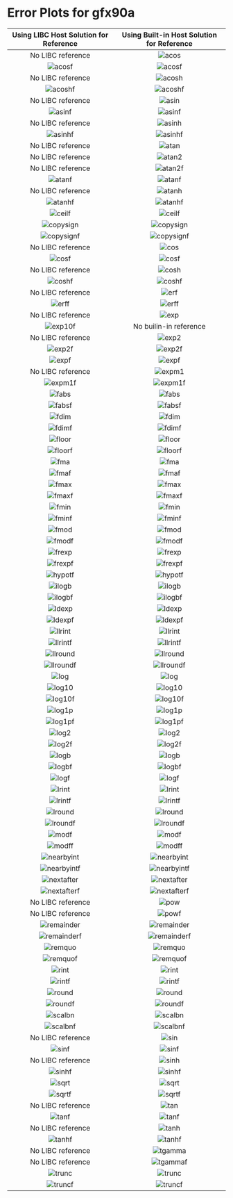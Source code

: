 # Error Plots for gfx90a
| Using LIBC Host Solution for Reference | Using Built-in Host Solution for Reference |
|:-----:|:-----:|
No LIBC reference | ![acos](./results/output/gfx90a/acos/acos_builtin.png)
![acosf](./results/output/gfx90a/acosf/acosf_libc.png) | ![acosf](./results/output/gfx90a/acosf/acosf_builtin.png)
No LIBC reference | ![acosh](./results/output/gfx90a/acosh/acosh_builtin.png)
![acoshf](./results/output/gfx90a/acoshf/acoshf_libc.png) | ![acoshf](./results/output/gfx90a/acoshf/acoshf_builtin.png)
No LIBC reference | ![asin](./results/output/gfx90a/asin/asin_builtin.png)
![asinf](./results/output/gfx90a/asinf/asinf_libc.png) | ![asinf](./results/output/gfx90a/asinf/asinf_builtin.png)
No LIBC reference | ![asinh](./results/output/gfx90a/asinh/asinh_builtin.png)
![asinhf](./results/output/gfx90a/asinhf/asinhf_libc.png) | ![asinhf](./results/output/gfx90a/asinhf/asinhf_builtin.png)
No LIBC reference | ![atan](./results/output/gfx90a/atan/atan_builtin.png)
No LIBC reference | ![atan2](./results/output/gfx90a/atan2/atan2_builtin.png)
No LIBC reference | ![atan2f](./results/output/gfx90a/atan2f/atan2f_builtin.png)
![atanf](./results/output/gfx90a/atanf/atanf_libc.png) | ![atanf](./results/output/gfx90a/atanf/atanf_builtin.png)
No LIBC reference | ![atanh](./results/output/gfx90a/atanh/atanh_builtin.png)
![atanhf](./results/output/gfx90a/atanhf/atanhf_libc.png) | ![atanhf](./results/output/gfx90a/atanhf/atanhf_builtin.png)
![ceilf](./results/output/gfx90a/ceilf/ceilf_libc.png) | ![ceilf](./results/output/gfx90a/ceilf/ceilf_builtin.png)
![copysign](./results/output/gfx90a/copysign/copysign_libc.png) | ![copysign](./results/output/gfx90a/copysign/copysign_builtin.png)
![copysignf](./results/output/gfx90a/copysignf/copysignf_libc.png) | ![copysignf](./results/output/gfx90a/copysignf/copysignf_builtin.png)
No LIBC reference | ![cos](./results/output/gfx90a/cos/cos_builtin.png)
![cosf](./results/output/gfx90a/cosf/cosf_libc.png) | ![cosf](./results/output/gfx90a/cosf/cosf_builtin.png)
No LIBC reference | ![cosh](./results/output/gfx90a/cosh/cosh_builtin.png)
![coshf](./results/output/gfx90a/coshf/coshf_libc.png) | ![coshf](./results/output/gfx90a/coshf/coshf_builtin.png)
No LIBC reference | ![erf](./results/output/gfx90a/erf/erf_builtin.png)
![erff](./results/output/gfx90a/erff/erff_libc.png) | ![erff](./results/output/gfx90a/erff/erff_builtin.png)
No LIBC reference | ![exp](./results/output/gfx90a/exp/exp_builtin.png)
![exp10f](./results/output/gfx90a/exp10f/exp10f_libc.png) | No builin-in reference
No LIBC reference | ![exp2](./results/output/gfx90a/exp2/exp2_builtin.png)
![exp2f](./results/output/gfx90a/exp2f/exp2f_libc.png) | ![exp2f](./results/output/gfx90a/exp2f/exp2f_builtin.png)
![expf](./results/output/gfx90a/expf/expf_libc.png) | ![expf](./results/output/gfx90a/expf/expf_builtin.png)
No LIBC reference | ![expm1](./results/output/gfx90a/expm1/expm1_builtin.png)
![expm1f](./results/output/gfx90a/expm1f/expm1f_libc.png) | ![expm1f](./results/output/gfx90a/expm1f/expm1f_builtin.png)
![fabs](./results/output/gfx90a/fabs/fabs_libc.png) | ![fabs](./results/output/gfx90a/fabs/fabs_builtin.png)
![fabsf](./results/output/gfx90a/fabsf/fabsf_libc.png) | ![fabsf](./results/output/gfx90a/fabsf/fabsf_builtin.png)
![fdim](./results/output/gfx90a/fdim/fdim_libc.png) | ![fdim](./results/output/gfx90a/fdim/fdim_builtin.png)
![fdimf](./results/output/gfx90a/fdimf/fdimf_libc.png) | ![fdimf](./results/output/gfx90a/fdimf/fdimf_builtin.png)
![floor](./results/output/gfx90a/floor/floor_libc.png) | ![floor](./results/output/gfx90a/floor/floor_builtin.png)
![floorf](./results/output/gfx90a/floorf/floorf_libc.png) | ![floorf](./results/output/gfx90a/floorf/floorf_builtin.png)
![fma](./results/output/gfx90a/fma/fma_libc.png) | ![fma](./results/output/gfx90a/fma/fma_builtin.png)
![fmaf](./results/output/gfx90a/fmaf/fmaf_libc.png) | ![fmaf](./results/output/gfx90a/fmaf/fmaf_builtin.png)
![fmax](./results/output/gfx90a/fmax/fmax_libc.png) | ![fmax](./results/output/gfx90a/fmax/fmax_builtin.png)
![fmaxf](./results/output/gfx90a/fmaxf/fmaxf_libc.png) | ![fmaxf](./results/output/gfx90a/fmaxf/fmaxf_builtin.png)
![fmin](./results/output/gfx90a/fmin/fmin_libc.png) | ![fmin](./results/output/gfx90a/fmin/fmin_builtin.png)
![fminf](./results/output/gfx90a/fminf/fminf_libc.png) | ![fminf](./results/output/gfx90a/fminf/fminf_builtin.png)
![fmod](./results/output/gfx90a/fmod/fmod_libc.png) | ![fmod](./results/output/gfx90a/fmod/fmod_builtin.png)
![fmodf](./results/output/gfx90a/fmodf/fmodf_libc.png) | ![fmodf](./results/output/gfx90a/fmodf/fmodf_builtin.png)
![frexp](./results/output/gfx90a/frexp/frexp_libc.png) | ![frexp](./results/output/gfx90a/frexp/frexp_builtin.png)
![frexpf](./results/output/gfx90a/frexpf/frexpf_libc.png) | ![frexpf](./results/output/gfx90a/frexpf/frexpf_builtin.png)
![hypotf](./results/output/gfx90a/hypotf/hypotf_libc.png) | ![hypotf](./results/output/gfx90a/hypotf/hypotf_builtin.png)
![ilogb](./results/output/gfx90a/ilogb/ilogb_libc.png) | ![ilogb](./results/output/gfx90a/ilogb/ilogb_builtin.png)
![ilogbf](./results/output/gfx90a/ilogbf/ilogbf_libc.png) | ![ilogbf](./results/output/gfx90a/ilogbf/ilogbf_builtin.png)
![ldexp](./results/output/gfx90a/ldexp/ldexp_libc.png) | ![ldexp](./results/output/gfx90a/ldexp/ldexp_builtin.png)
![ldexpf](./results/output/gfx90a/ldexpf/ldexpf_libc.png) | ![ldexpf](./results/output/gfx90a/ldexpf/ldexpf_builtin.png)
![llrint](./results/output/gfx90a/llrint/llrint_libc.png) | ![llrint](./results/output/gfx90a/llrint/llrint_builtin.png)
![llrintf](./results/output/gfx90a/llrintf/llrintf_libc.png) | ![llrintf](./results/output/gfx90a/llrintf/llrintf_builtin.png)
![llround](./results/output/gfx90a/llround/llround_libc.png) | ![llround](./results/output/gfx90a/llround/llround_builtin.png)
![llroundf](./results/output/gfx90a/llroundf/llroundf_libc.png) | ![llroundf](./results/output/gfx90a/llroundf/llroundf_builtin.png)
![log](./results/output/gfx90a/log/log_libc.png) | ![log](./results/output/gfx90a/log/log_builtin.png)
![log10](./results/output/gfx90a/log10/log10_libc.png) | ![log10](./results/output/gfx90a/log10/log10_builtin.png)
![log10f](./results/output/gfx90a/log10f/log10f_libc.png) | ![log10f](./results/output/gfx90a/log10f/log10f_builtin.png)
![log1p](./results/output/gfx90a/log1p/log1p_libc.png) | ![log1p](./results/output/gfx90a/log1p/log1p_builtin.png)
![log1pf](./results/output/gfx90a/log1pf/log1pf_libc.png) | ![log1pf](./results/output/gfx90a/log1pf/log1pf_builtin.png)
![log2](./results/output/gfx90a/log2/log2_libc.png) | ![log2](./results/output/gfx90a/log2/log2_builtin.png)
![log2f](./results/output/gfx90a/log2f/log2f_libc.png) | ![log2f](./results/output/gfx90a/log2f/log2f_builtin.png)
![logb](./results/output/gfx90a/logb/logb_libc.png) | ![logb](./results/output/gfx90a/logb/logb_builtin.png)
![logbf](./results/output/gfx90a/logbf/logbf_libc.png) | ![logbf](./results/output/gfx90a/logbf/logbf_builtin.png)
![logf](./results/output/gfx90a/logf/logf_libc.png) | ![logf](./results/output/gfx90a/logf/logf_builtin.png)
![lrint](./results/output/gfx90a/lrint/lrint_libc.png) | ![lrint](./results/output/gfx90a/lrint/lrint_builtin.png)
![lrintf](./results/output/gfx90a/lrintf/lrintf_libc.png) | ![lrintf](./results/output/gfx90a/lrintf/lrintf_builtin.png)
![lround](./results/output/gfx90a/lround/lround_libc.png) | ![lround](./results/output/gfx90a/lround/lround_builtin.png)
![lroundf](./results/output/gfx90a/lroundf/lroundf_libc.png) | ![lroundf](./results/output/gfx90a/lroundf/lroundf_builtin.png)
![modf](./results/output/gfx90a/modf/modf_libc.png) | ![modf](./results/output/gfx90a/modf/modf_builtin.png)
![modff](./results/output/gfx90a/modff/modff_libc.png) | ![modff](./results/output/gfx90a/modff/modff_builtin.png)
![nearbyint](./results/output/gfx90a/nearbyint/nearbyint_libc.png) | ![nearbyint](./results/output/gfx90a/nearbyint/nearbyint_builtin.png)
![nearbyintf](./results/output/gfx90a/nearbyintf/nearbyintf_libc.png) | ![nearbyintf](./results/output/gfx90a/nearbyintf/nearbyintf_builtin.png)
![nextafter](./results/output/gfx90a/nextafter/nextafter_libc.png) | ![nextafter](./results/output/gfx90a/nextafter/nextafter_builtin.png)
![nextafterf](./results/output/gfx90a/nextafterf/nextafterf_libc.png) | ![nextafterf](./results/output/gfx90a/nextafterf/nextafterf_builtin.png)
No LIBC reference | ![pow](./results/output/gfx90a/pow/pow_builtin.png)
No LIBC reference | ![powf](./results/output/gfx90a/powf/powf_builtin.png)
![remainder](./results/output/gfx90a/remainder/remainder_libc.png) | ![remainder](./results/output/gfx90a/remainder/remainder_builtin.png)
![remainderf](./results/output/gfx90a/remainderf/remainderf_libc.png) | ![remainderf](./results/output/gfx90a/remainderf/remainderf_builtin.png)
![remquo](./results/output/gfx90a/remquo/remquo_libc.png) | ![remquo](./results/output/gfx90a/remquo/remquo_builtin.png)
![remquof](./results/output/gfx90a/remquof/remquof_libc.png) | ![remquof](./results/output/gfx90a/remquof/remquof_builtin.png)
![rint](./results/output/gfx90a/rint/rint_libc.png) | ![rint](./results/output/gfx90a/rint/rint_builtin.png)
![rintf](./results/output/gfx90a/rintf/rintf_libc.png) | ![rintf](./results/output/gfx90a/rintf/rintf_builtin.png)
![round](./results/output/gfx90a/round/round_libc.png) | ![round](./results/output/gfx90a/round/round_builtin.png)
![roundf](./results/output/gfx90a/roundf/roundf_libc.png) | ![roundf](./results/output/gfx90a/roundf/roundf_builtin.png)
![scalbn](./results/output/gfx90a/scalbn/scalbn_libc.png) | ![scalbn](./results/output/gfx90a/scalbn/scalbn_builtin.png)
![scalbnf](./results/output/gfx90a/scalbnf/scalbnf_libc.png) | ![scalbnf](./results/output/gfx90a/scalbnf/scalbnf_builtin.png)
No LIBC reference | ![sin](./results/output/gfx90a/sin/sin_builtin.png)
![sinf](./results/output/gfx90a/sinf/sinf_libc.png) | ![sinf](./results/output/gfx90a/sinf/sinf_builtin.png)
No LIBC reference | ![sinh](./results/output/gfx90a/sinh/sinh_builtin.png)
![sinhf](./results/output/gfx90a/sinhf/sinhf_libc.png) | ![sinhf](./results/output/gfx90a/sinhf/sinhf_builtin.png)
![sqrt](./results/output/gfx90a/sqrt/sqrt_libc.png) | ![sqrt](./results/output/gfx90a/sqrt/sqrt_builtin.png)
![sqrtf](./results/output/gfx90a/sqrtf/sqrtf_libc.png) | ![sqrtf](./results/output/gfx90a/sqrtf/sqrtf_builtin.png)
No LIBC reference | ![tan](./results/output/gfx90a/tan/tan_builtin.png)
![tanf](./results/output/gfx90a/tanf/tanf_libc.png) | ![tanf](./results/output/gfx90a/tanf/tanf_builtin.png)
No LIBC reference | ![tanh](./results/output/gfx90a/tanh/tanh_builtin.png)
![tanhf](./results/output/gfx90a/tanhf/tanhf_libc.png) | ![tanhf](./results/output/gfx90a/tanhf/tanhf_builtin.png)
No LIBC reference | ![tgamma](./results/output/gfx90a/tgamma/tgamma_builtin.png)
No LIBC reference | ![tgammaf](./results/output/gfx90a/tgammaf/tgammaf_builtin.png)
![trunc](./results/output/gfx90a/trunc/trunc_libc.png) | ![trunc](./results/output/gfx90a/trunc/trunc_builtin.png)
![truncf](./results/output/gfx90a/truncf/truncf_libc.png) | ![truncf](./results/output/gfx90a/truncf/truncf_builtin.png)
